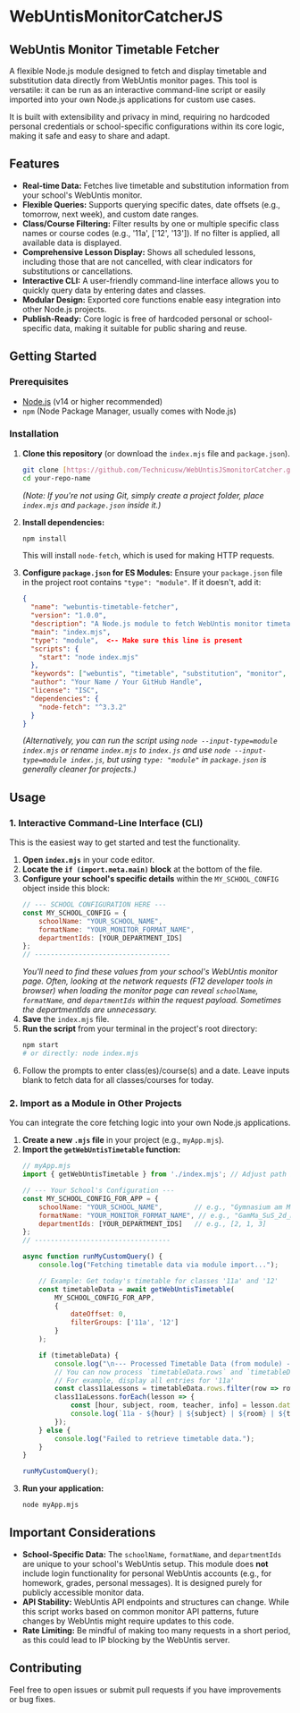 # WebUntisMonitorCatcherJS
## WebUntis Monitor Timetable Fetcher

A flexible Node.js module designed to fetch and display timetable and substitution data directly from WebUntis monitor pages. This tool is versatile: it can be run as an interactive command-line script or easily imported into your own Node.js applications for custom use cases.

It is built with extensibility and privacy in mind, requiring no hardcoded personal credentials or school-specific configurations within its core logic, making it safe and easy to share and adapt.

## Features

-   **Real-time Data:** Fetches live timetable and substitution information from your school's WebUntis monitor.
-   **Flexible Queries:** Supports querying specific dates, date offsets (e.g., tomorrow, next week), and custom date ranges.
-   **Class/Course Filtering:** Filter results by one or multiple specific class names or course codes (e.g., '11a', ['12', '13']). If no filter is applied, all available data is displayed.
-   **Comprehensive Lesson Display:** Shows all scheduled lessons, including those that are not cancelled, with clear indicators for substitutions or cancellations.
-   **Interactive CLI:** A user-friendly command-line interface allows you to quickly query data by entering dates and classes.
-   **Modular Design:** Exported core functions enable easy integration into other Node.js projects.
-   **Publish-Ready:** Core logic is free of hardcoded personal or school-specific data, making it suitable for public sharing and reuse.

## Getting Started

### Prerequisites

-   [Node.js](https://nodejs.org/en/download/) (v14 or higher recommended)
-   `npm` (Node Package Manager, usually comes with Node.js)

### Installation

1.  **Clone this repository** (or download the `index.mjs` file and `package.json`).
    ```bash
    git clone [https://github.com/Technicusw/WebUntisJSmonitorCatcher.git](https://github.com/Technicusw/WebUntisJSmonitorCatcher.git)
    cd your-repo-name
    ```
    *(Note: If you're not using Git, simply create a project folder, place `index.mjs` and `package.json` inside it.)*

2.  **Install dependencies:**
    ```bash
    npm install
    ```
    This will install `node-fetch`, which is used for making HTTP requests.

3.  **Configure `package.json` for ES Modules:**
    Ensure your `package.json` file in the project root contains `"type": "module"`. If it doesn't, add it:
    ```json
    {
      "name": "webuntis-timetable-fetcher",
      "version": "1.0.0",
      "description": "A Node.js module to fetch WebUntis monitor timetable data.",
      "main": "index.mjs",
      "type": "module",  <-- Make sure this line is present
      "scripts": {
        "start": "node index.mjs"
      },
      "keywords": ["webuntis", "timetable", "substitution", "monitor", "nodejs", "api"],
      "author": "Your Name / Your GitHub Handle",
      "license": "ISC",
      "dependencies": {
        "node-fetch": "^3.3.2"
      }
    }
    ```
    *(Alternatively, you can run the script using `node --input-type=module index.mjs` or rename `index.mjs` to `index.js` and use `node --input-type=module index.js`, but using `type: "module"` in `package.json` is generally cleaner for projects.)*

## Usage

### 1. Interactive Command-Line Interface (CLI)

This is the easiest way to get started and test the functionality.

1.  **Open `index.mjs`** in your code editor.
2.  **Locate the `if (import.meta.main)` block** at the bottom of the file.
3.  **Configure your school's specific details** within the `MY_SCHOOL_CONFIG` object inside this block:
    ```javascript
    // --- SCHOOL CONFIGURATION HERE ---
    const MY_SCHOOL_CONFIG = {
        schoolName: "YOUR_SCHOOL_NAME",        
        formatName: "YOUR_MONITOR_FORMAT_NAME", 
        departmentIds: [YOUR_DEPARTMENT_IDS]   
    };
    // ----------------------------------
    ```
    *You'll need to find these values from your school's WebUntis monitor page. Often, looking at the network requests (F12 developer tools in browser) when loading the monitor page can reveal `schoolName`, `formatName`, and `departmentIds` within the request payload. Sometimes the departmentIds are unnecessary.*
4.  **Save** the `index.mjs` file.
5.  **Run the script** from your terminal in the project's root directory:
    ```bash
    npm start
    # or directly: node index.mjs
    ```
6.  Follow the prompts to enter class(es)/course(s) and a date. Leave inputs blank to fetch data for all classes/courses for today.

### 2. Import as a Module in Other Projects

You can integrate the core fetching logic into your own Node.js applications.

1.  **Create a new `.mjs` file** in your project (e.g., `myApp.mjs`).
2.  **Import the `getWebUntisTimetable` function:**
    ```javascript
    // myApp.mjs
    import { getWebUntisTimetable } from './index.mjs'; // Adjust path if index.mjs is elsewhere

    // --- Your School's Configuration ---
    const MY_SCHOOL_CONFIG_FOR_APP = {
        schoolName: "YOUR_SCHOOL_NAME",        // e.g., "Gymnasium am Markt"
        formatName: "YOUR_MONITOR_FORMAT_NAME", // e.g., "GamMa_SuS_2d_Monitor"
        departmentIds: [YOUR_DEPARTMENT_IDS]   // e.g., [2, 1, 3]
    };
    // ----------------------------------

    async function runMyCustomQuery() {
        console.log("Fetching timetable data via module import...");

        // Example: Get today's timetable for classes '11a' and '12'
        const timetableData = await getWebUntisTimetable(
            MY_SCHOOL_CONFIG_FOR_APP,
            {
                dateOffset: 0,
                filterGroups: ['11a', '12']
            }
        );

        if (timetableData) {
            console.log("\n--- Processed Timetable Data (from module) ---");
            // You can now process `timetableData.rows` and `timetableData.absentElements`
            // For example, display all entries for '11a'
            const class11aLessons = timetableData.rows.filter(row => row.group === '11a');
            class11aLessons.forEach(lesson => {
                const [hour, subject, room, teacher, info] = lesson.data;
                console.log(`11a - ${hour} | ${subject} | ${room} | ${teacher} | ${info || ''}`);
            });
        } else {
            console.log("Failed to retrieve timetable data.");
        }
    }

    runMyCustomQuery();
    ```
3.  **Run your application:**
    ```bash
    node myApp.mjs
    ```

## Important Considerations

-   **School-Specific Data:** The `schoolName`, `formatName`, and `departmentIds` are unique to your school's WebUntis setup. This module does **not** include login functionality for personal WebUntis accounts (e.g., for homework, grades, personal messages). It is designed purely for publicly accessible monitor data.
-   **API Stability:** WebUntis API endpoints and structures can change. While this script works based on common monitor API patterns, future changes by WebUntis might require updates to this code.
-   **Rate Limiting:** Be mindful of making too many requests in a short period, as this could lead to IP blocking by the WebUntis server.

## Contributing

Feel free to open issues or submit pull requests if you have improvements or bug fixes.

